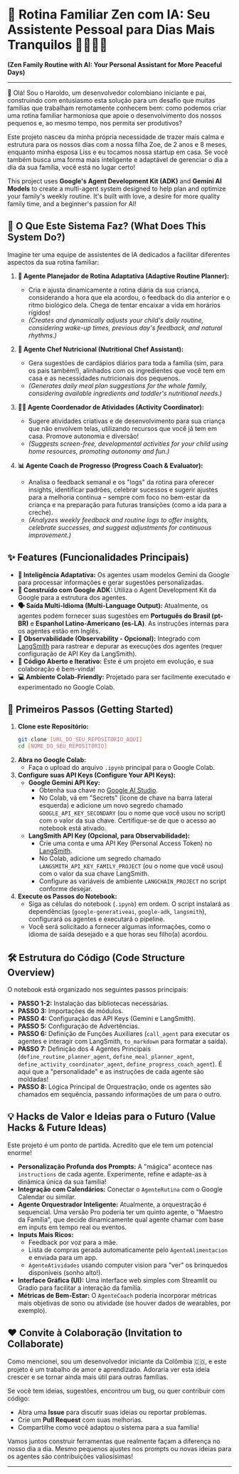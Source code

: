 # 🧸 Rotina Familiar Zen com IA: Seu Assistente Pessoal para Dias Mais Tranquilos 👨‍👩‍👧‍👦

**(Zen Family Routine with AI: Your Personal Assistant for More Peaceful Days)**

---

👋 Olá! Sou o Haroldo, um desenvolvedor colombiano iniciante e pai, construindo com entusiasmo esta solução para um desafio que muitas famílias que trabalham remotamente conhecem bem: como podemos criar uma rotina familiar harmoniosa que apoie o desenvolvimento dos nossos pequenos e, ao mesmo tempo, nos permita ser produtivos?

Este projeto nasceu da minha própria necessidade de trazer mais calma e estrutura para os nossos dias com a nossa filha Zoe, de 2 anos e 8 meses, enquanto minha esposa Liss e eu tocamos nossa startup em casa. Se você também busca uma forma mais inteligente e adaptável de gerenciar o dia a dia da sua família, você está no lugar certo!

This project uses **Google's Agent Development Kit (ADK)** and **Gemini AI Models** to create a multi-agent system designed to help plan and optimize your family's weekly routine. It's built with love, a desire for more quality family time, and a beginner's passion for AI!

## 🌟 O Que Este Sistema Faz? (What Does This System Do?)

Imagine ter uma equipe de assistentes de IA dedicados a facilitar diferentes aspectos da sua rotina familiar:

1.  **🤖 Agente Planejador de Rotina Adaptativa (Adaptive Routine Planner):**
    *   Cria e ajusta dinamicamente a rotina diária da sua criança, considerando a hora que ela acordou, o feedback do dia anterior e o ritmo biológico dela. Chega de tentar encaixar a vida em horários rígidos!
    *   *(Creates and dynamically adjusts your child's daily routine, considering wake-up times, previous day's feedback, and natural rhythms.)*

2.  **🥕 Agente Chef Nutricional (Nutritional Chef Assistant):**
    *   Gera sugestões de cardápios diários para toda a família (sim, para os pais também!), alinhados com os ingredientes que você tem em casa e as necessidades nutricionais dos pequenos.
    *   *(Generates daily meal plan suggestions for the whole family, considering available ingredients and toddler's nutritional needs.)*

3.  **🤸‍♀️ Agente Coordenador de Atividades (Activity Coordinator):**
    *   Sugere atividades criativas e de desenvolvimento para sua criança que não envolvem telas, utilizando recursos que você já tem em casa. Promove autonomia e diversão!
    *   *(Suggests screen-free, developmental activities for your child using home resources, promoting autonomy and fun.)*

4.  **📊 Agente Coach de Progresso (Progress Coach & Evaluator):**
    *   Analisa o feedback semanal e os "logs" da rotina para oferecer insights, identificar padrões, celebrar sucessos e sugerir ajustes para a melhoria contínua – sempre com foco no bem-estar da criança e na preparação para futuras transições (como a ida para a creche).
    *   *(Analyzes weekly feedback and routine logs to offer insights, celebrate successes, and suggest adjustments for continuous improvement.)*

## ✨ Features (Funcionalidades Principais)

*   **🧠 Inteligência Adaptativa:** Os agentes usam modelos Gemini da Google para processar informações e gerar sugestões personalizadas.
*   **🔧 Construído com Google ADK:** Utiliza o Agent Development Kit da Google para a estrutura dos agentes.
*   **🗣️ Saída Multi-Idioma (Multi-Language Output):** Atualmente, os agentes podem fornecer suas sugestões em **Português do Brasil (pt-BR)** e **Espanhol Latino-Americano (es-LA)**. As instruções internas para os agentes estão em Inglês.
*   **👀 Observabilidade (Observability - Opcional):** Integrado com [LangSmith](https://smith.langchain.com/) para rastrear e depurar as execuções dos agentes (requer configuração de API Key da LangSmith).
*   **📝 Código Aberto e Iterativo:** Este é um projeto em evolução, e sua colaboração é bem-vinda!
*   **💻 Ambiente Colab-Friendly:** Projetado para ser facilmente executado e experimentado no Google Colab.

## 🚀 Primeiros Passos (Getting Started)

1.  **Clone este Repositório:**
    ```bash
    git clone [URL_DO_SEU_REPOSITORIO_AQUI]
    cd [NOME_DO_SEU_REPOSITORIO]
    ```
2.  **Abra no Google Colab:**
    *   Faça o upload do arquivo `.ipynb` principal para o Google Colab.
3.  **Configure suas API Keys (Configure Your API Keys):**
    *   **Google Gemini API Key:**
        *   Obtenha sua chave no [Google AI Studio](https://aistudio.google.com/app/apikey).
        *   No Colab, vá em "Secrets" (ícone de chave na barra lateral esquerda) e adicione um novo segredo chamado `GOOGLE_API_KEY_SECONDARY` (ou o nome que você usou no script) com o valor da sua chave. Certifique-se de que o acesso ao notebook está ativado.
    *   **LangSmith API Key (Opcional, para Observabilidade):**
        *   Crie uma conta e uma API Key (Personal Access Token) no [LangSmith](https://smith.langchain.com/).
        *   No Colab, adicione um segredo chamado `LANGSMITH_API_KEY_FAMILY_PROJECT` (ou o nome que você usou) com o valor da sua chave LangSmith.
        *   Configure as variáveis de ambiente `LANGCHAIN_PROJECT` no script conforme desejar.
4.  **Execute os Passos do Notebook:**
    *   Siga as células do notebook (`.ipynb`) em ordem. O script instalará as dependências (`google-generativeai`, `google-adk`, `langsmith`), configurará os agentes e executará o pipeline.
    *   Você será solicitado a fornecer algumas informações, como o idioma de saída desejado e a que horas seu filho(a) acordou.

## 🛠️ Estrutura do Código (Code Structure Overview)

O notebook está organizado nos seguintes passos principais:

*   **PASSO 1-2:** Instalação das bibliotecas necessárias.
*   **PASSO 3:** Importações de módulos.
*   **PASSO 4:** Configuração das API Keys (Gemini e LangSmith).
*   **PASSO 5:** Configuração de Advertências.
*   **PASSO 6:** Definição de Funções Auxiliares (`call_agent` para executar os agentes e interagir com LangSmith, `to_markdown` para formatar a saída).
*   **PASSO 7:** Definição dos 4 Agentes Principais (`define_routine_planner_agent`, `define_meal_planner_agent`, `define_activity_coordinator_agent`, `define_progress_coach_agent`). É aqui que a "personalidade" e as instruções de cada agente são moldadas!
*   **PASSO 8:** Lógica Principal de Orquestração, onde os agentes são chamados em sequência, passando informações de um para o outro.

## 💡 Hacks de Valor e Ideias para o Futuro (Value Hacks & Future Ideas)

Este projeto é um ponto de partida. Acredito que ele tem um potencial enorme!

*   **Personalização Profunda dos Prompts:** A "mágica" acontece nas `instructions` de cada agente. Experimente, refine e adapte-as à dinâmica única da sua família!
*   **Integração com Calendários:** Conectar o `AgenteRutina` com o Google Calendar ou similar.
*   **Agente Orquestrador Inteligente:** Atualmente, a orquestração é sequencial. Uma versão Pro poderia ter um quinto agente, o "Maestro da Família", que decide dinamicamente qual agente chamar com base em inputs em tempo real ou eventos.
*   **Inputs Mais Ricos:**
    *   Feedback por voz para a mãe.
    *   Lista de compras gerada automaticamente pelo `AgenteAlimentacion` e enviada para um app.
    *   `AgenteAtividades` usando computer vision para "ver" os brinquedos disponíveis (sonho alto!).
*   **Interface Gráfica (UI):** Uma interface web simples com Streamlit ou Gradio para facilitar a interação da família.
*   **Métricas de Bem-Estar:** O `AgenteCoach` poderia incorporar métricas mais objetivas de sono ou atividade (se houver dados de wearables, por exemplo).

## ❤️ Convite à Colaboração (Invitation to Collaborate)

Como mencionei, sou um desenvolvedor iniciante da Colômbia 🇨🇴, e este projeto é um trabalho de amor e aprendizado. Adoraria ver esta ideia crescer e se tornar ainda mais útil para outras famílias.

Se você tem ideias, sugestões, encontrou um bug, ou quer contribuir com código:

*   Abra uma **Issue** para discutir suas ideias ou reportar problemas.
*   Crie um **Pull Request** com suas melhorias.
*   Compartilhe como você adaptou o sistema para a sua família!

Vamos juntos construir ferramentas que realmente façam a diferença no nosso dia a dia. Mesmo pequenos ajustes nos prompts ou novas ideias para os agentes são contribuições valiosísimas!

---
